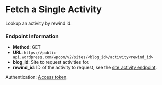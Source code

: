 # Fetch a Single Activity

Lookup an activity by rewind id.

### Endpoint Information

- __Method__: GET
- __URL__: `https://public-api.wordpress.com/wpcom/v2/sites/<blog_id>/activity<rewind_id>`
- __blog_id__: Site to request activities for.
- __rewind_id__: ID of the activity to request, see the [site activity endpoint](/jetpack/jetpack-activity-endpoints/activity.md).

Authentication: [Access token](/jetpack/jetpack-start-endpoints/authentication.md).
